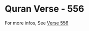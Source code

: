 # Quran Verse - 556 

For more infos, See [Verse 556](https://www.quranbookk.com/quran/search?q=556)